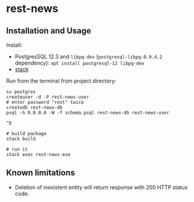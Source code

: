 # rest-news

## Installation and Usage

Install:

- PostgresSQL 12.3 and `libpq-dev` (`postgresql-libpq-0.9.4.2` dependency):
```apt install postgresql-12 libpq-dev```
- [stack](https://docs.haskellstack.org/en/stable/README/#how-to-install)

Run from the terminal from project directory: 

```
su postgres
createuser -d -P rest-news-user
# enter password "rest" twice
createdb rest-news-db
psql -h 0.0.0.0 -W -f schema.psql rest-news-db rest-news-user

^D

# build package
stack build

# run it
stack exec rest-news-exe
```

## Known limitations

- Deletion of inexistent entity will return response with 200 HTTP status code.
